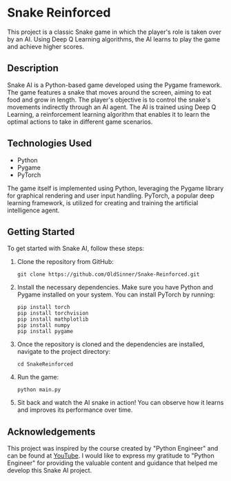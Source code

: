 # Snake Reinforced

This project is a classic Snake game in which the player's role is taken over by an AI. Using Deep Q Learning algorithms, the AI learns to play the game and achieve higher scores.

## Description

Snake AI is a Python-based game developed using the Pygame framework. 
The game features a snake that moves around the screen, aiming to eat food and 
grow in length. The player's objective is to control the snake's movements 
indirectly through an AI agent. 
The AI is trained using Deep Q Learning, a reinforcement 
learning algorithm that enables it to learn the optimal actions to take 
in different game scenarios.

## Technologies Used

- Python
- Pygame
- PyTorch

The game itself is implemented using Python, leveraging the Pygame library for graphical rendering and user input handling. PyTorch, a popular deep learning framework, is utilized for creating and training the artificial intelligence agent.

## Getting Started

To get started with Snake AI, follow these steps:

1. Clone the repository from GitHub:

   ```shell
   git clone https://github.com/OldSinner/Snake-Reinforced.git
   ```
2. Install the necessary dependencies. Make sure you have Python and Pygame installed on your system. You can install PyTorch by running:

   ```shell
   pip install torch
   pip install torchvision
   pip install mathplotlib
   pip install numpy
   pip install pygame
   ```

3. Once the repository is cloned and the dependencies are installed, navigate to the project directory:

   ```shell
   cd SnakeReinforced
   ```

4. Run the game:

   ```shell
   python main.py
   ```

5. Sit back and watch the AI snake in action! You can observe how it learns and improves its performance over time.

## Acknowledgements

This project was inspired by the course created by "Python Engineer" 
and can be found at [YouTube](https://www.youtube.com/watch?v=L8ypSXwyBds). 
I would like to express my gratitude to "Python Engineer" for providing the 
valuable content and guidance that helped me develop this Snake AI project.

